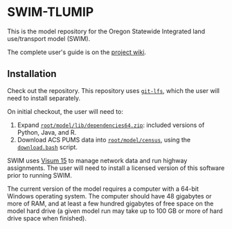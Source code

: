 # SWIM-TLUMIP
This is the model repository for the Oregon Statewide Integrated land use/transport model (SWIM).

The complete user's guide is on the [project wiki](https://github.com/pbsag/tlumip/wiki).

## Installation
Check out the repository. This repository uses [`git-lfs`](https://git-lfs.github.com), which the user will need to install separately.

On initial checkout, the user will need to:

  1. Expand [`root/model/lib/dependencies64.zip`](root/model/lib): included versions of Python, Java, and R.
  2. Download ACS PUMS data into [`root/model/census`](root/model/census), using the [`download.bash`](root/model/census/download.bash) script.

SWIM uses [Visum 15](http://vision-traffic.ptvgroup.com/en-us/products/ptv-visum/) to manage network data and run highway assignments. The user will need to install a licensed version of this software prior to running SWIM.

The current version of the model requires a computer with a 64-bit Windows operating system. The computer should have 48 gigabytes or more of RAM, and at least a few hundred gigabytes of free space on the model hard drive (a given model run may take up to 100 GB or more of hard drive space when finished). 
